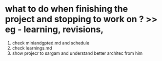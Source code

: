 # what to do when finishing the project and stopping to work on ? >> eg - learning, revisions, 
1. check miniandgpted.md and schedule
2. check learnings.md
3. show projecr to sargam and understand better architec from him